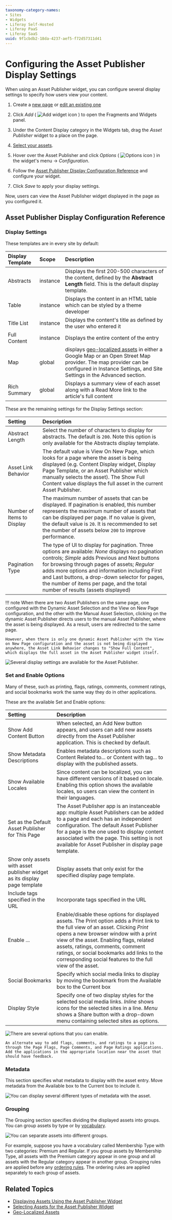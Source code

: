 ```yaml
---
taxonomy-category-names:
- Sites
- Widgets
- Liferay Self-Hosted
- Liferay PaaS
- Liferay SaaS
uuid: 9f1cbdb2-18da-4237-aef5-f72d57311d41
---
```

# Configuring the Asset Publisher Display Settings

When using an Asset Publisher widget, you can configure several display settings to specify how users view your content.

1. Create a [new page](../../creating-pages/adding-pages/adding-a-page-to-a-site.md) or [edit an existing one](../../creating-pages/using-content-pages/adding-elements-to-content-pages.md)

1. Click *Add* ( ![Add widget icon](../../../images/icon-add-widget.png) ) to open the Fragments and Widgets panel.

1. Under the Content Display category in the Widgets tab, drag the *Asset Publisher* widget to a place on the page.

1. [Select your assets](./selecting-assets-in-the-asset-publisher-widget.md).

1. Hover over the Asset Publisher and click *Options* ( ![Options icon](../../../images/icon-app-options.png) ) in the widget's menu &rarr; *Configuration*.

1. Follow the [Asset Publisher Display Configuration Reference](#asset-publisher-display-configuration-reference) and configure your widget.

1. Click *Save* to apply your display settings.

Now, users can view the Asset Publisher widget displayed in the page as you configured it.

## Asset Publisher Display Configuration Reference

### Display Settings

These templates are in every site by default:

| Display Template | Scope | Description |
| :--- | :--- | :--- |
| Abstracts | instance | Displays the first 200-500 characters of the content, defined by the **Abstract Length** field. This is the default display template. |
| Table | instance | Displays the content in an HTML table which can be styled by a theme developer |
| Title List | instance | Displays the content's title as defined by the user who entered it |
| Full Content | instance | Displays the entire content of the entry |
| Map | global | displays [geo-localized assets](../../site-settings/site-content-configurations/configuring-geolocation-for-assets.md) in either a Google Map or an Open Street Map provider. The map provider can be configured in Instance Settings, and Site Settings in the Advanced section. |
| Rich Summary | global | Displays a summary view of each asset along with a Read More link to the article's full content |

These are the remaining settings for the Display Settings section:

| Setting | Description |
| :--- | :--- |
| Abstract Length | Select the number of characters to display for abstracts. The default is `200`. Note this option is only available for the Abstracts display template. |
| Asset Link Behavior | The default value is View On New Page, which looks for a page where the asset is being displayed (e.g. Content Display widget, Display Page Template, or an Asset Publisher which manually selects the asset). The Show Full Content value displays the full asset in the current Asset Publisher. |
| Number of Items to Display | The maximum number of assets that can be displayed. If pagination is enabled, this number represents the maximum number of assets that can be displayed per page. If no value is given, the default value is `20`. It is recommended to set the number of assets below `200` to improve performance.|
| Pagination Type | The type of UI to display for pagination. Three options are available: *None* displays no pagination controls; *Simple* adds Previous and Next buttons for browsing through pages of assets; *Regular* adds more options and information including First and Last buttons, a drop-down selector for pages, the number of items per page, and the total number of results (assets displayed) |

!!! note
    When there are two Asset Publishers on the same page, one configured with the Dynamic Asset Selection and the View on New Page configuration, and the other with the Manual Asset Selection, clicking on the dynamic Asset Publisher directs users to the manual Asset Publisher, where the asset is being displayed. As a result, users are redirected to the same page.

    However, when there is only one dynamic Asset Publisher with the View on New Page configuration and the asset is not being displayed anywhere, the Asset Link Behavior changes to "Show Full Content", which displays the full asset in the Asset Publisher widget itself.

![Several display settings are available for the Asset Publisher.](./configuring-asset-publisher-display-settings/images/01.png)

### Set and Enable Options

Many of these, such as printing, flags, ratings, comments, comment ratings, and social bookmarks work the same way they do in other applications.

These are the available Set and Enable options:

| Setting | Description |
| :--- | :--- |
| Show Add Content Button | When selected, an Add New button appears, and users can add new assets directly from the Asset Publisher application. This is checked by default. |
| Show Metadata Descriptions | Enables metadata descriptions such as Content Related to... or Content with tag... to display with the published assets. |
| Show Available Locales | Since content can be localized, you can have different versions of it based on locale. Enabling this option shows the available locales, so users can view the content in their languages. |
| Set as the Default Asset Publisher for This Page | The Asset Publisher app is an instanceable app: multiple Asset Publishers can be added to a page and each has an independent configuration. The default Asset Publisher for a page is the one used to display content associated with the page. This setting is not available for Asset Publisher in display page template.|
| Show only assets with asset publisher widget as its display page template | Display assets that only exist for the specified display page template. |
| Include tags specified in the URL | Incorporate tags specified in the URL |
| Enable ... | Enable/disable these options for displayed assets. The Print option adds a Print link to the full view of an asset. Clicking *Print* opens a new browser window with a print view of the asset. Enabling flags, related assets, ratings, comments, comment ratings, or social bookmarks add links to the corresponding social features to the full view of the asset. |
| Social Bookmarks | Specify which social media links to display by moving the bookmark from the Available box to the Current box |
| Display Style | Specify one of two display styles for the selected social media links. *Inline* shows icons for the selected sites in a line. *Menu* shows a Share button with a drop-down menu containing selected sites as options.

![There are several options that you can enable.](./configuring-asset-publisher-display-settings/images/02.png)

```{tip}
An alternate way to add flags, comments, and ratings to a page is through the Page Flags, Page Comments, and Page Ratings applications. Add the applications in the appropriate location near the asset that should have feedback.
```
### Metadata

This section specifies what metadata to display with the asset entry. Move metadata from the Available box to the Current box to include it.

![You can display several different types of metadata with the asset.](./configuring-asset-publisher-display-settings/images/03.png)

### Grouping

The Grouping section specifies dividing the displayed assets into groups. You can group assets by type or by [vocabulary](../../../content-authoring-and-management/tags-and-categories/defining-categories-and-vocabularies-for-content.md).

![You can separate assets into different groups.](./configuring-asset-publisher-display-settings/images/04.png)

For example, suppose you have a vocabulary called Membership Type with two categories: Premium and Regular. If you group assets by Membership Type, all assets with the Premium category appear in one group and all assets with the Regular category appear in another group. Grouping rules are applied before any [ordering rules](./selecting-assets-in-the-asset-publisher-widget.md#dynamic). The ordering rules are applied separately to each group of assets.

## Related Topics

- [Displaying Assets Using the Asset Publisher Widget](./displaying-assets-using-the-asset-publisher-widget.md)
- [Selecting Assets for the Asset Publisher Widget](./selecting-assets-in-the-asset-publisher-widget.md)
- [Geo-Localized Assets](../../site-settings/site-content-configurations/configuring-geolocation-for-assets.md)
